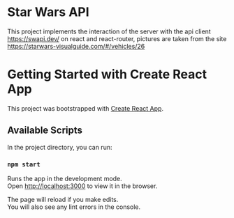 # Star Wars API

This project implements the interaction of the server with the api client https://swapi.dev/ on react and react-router, pictures are taken from the site https://starwars-visualguide.com/#/vehicles/26


# Getting Started with Create React App

This project was bootstrapped with [Create React App](https://github.com/facebook/create-react-app).

## Available Scripts

In the project directory, you can run:

### `npm start`

Runs the app in the development mode.\
Open [http://localhost:3000](http://localhost:3000) to view it in the browser.

The page will reload if you make edits.\
You will also see any lint errors in the console.


